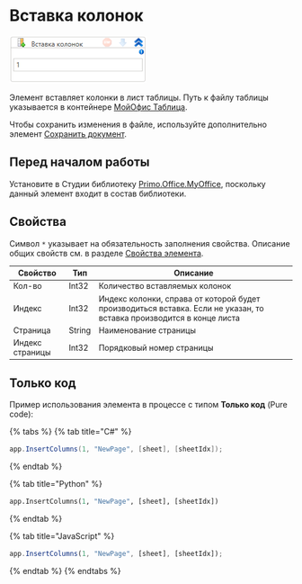 # Вставка колонок

![](<../../../../.gitbook/assets/image (496).png>)

Элемент вставляет колонки в лист таблицы. Путь к файлу таблицы указывается в контейнере [МойОфис Таблица](https://docs.primo-rpa.ru/primo-rpa/g_elements/el_extra/els_myoffice/els_table/el_table_app).

Чтобы сохранить изменения в файле, используйте дополнительно элемент [Сохранить документ](https://docs.primo-rpa.ru/primo-rpa/g_elements/el_extra/els_myoffice/els_table/el_table_save).


## Перед началом работы

Установите в Студии библиотеку [Primo.Office.MyOffice](https://docs.primo-rpa.ru/primo-rpa/g_elements/el_extra/els_myoffice), поскольку данный элемент входит в состав библиотеки. 

## Свойства
Символ `*` указывает на обязательность заполнения свойства. Описание общих свойств см. в разделе [Свойства элемента](https://docs.primo-rpa.ru/primo-rpa/primo-studio/process/elements#svoistva-elementa).

| Свойство        | Тип    | Описание                                                                                                             |
| --------------- | ------ | -------------------------------------------------------------------------------------------------------------------- |
| Кол-во          | Int32  | Количество вставляемых колонок                                                                                           |
| Индекс          | Int32  | Индекс колонки, справа от которой будет производиться вставка. Если не указан, то вставка производится в конце листа |
| Страница        | String | Наименование страницы                                                                                                |
| Индекс страницы | Int32  | Порядковый номер страницы                                                                                                      |

## Только код

Пример использования элемента в процессе с типом **Только код** (Pure code):

{% tabs %}
{% tab title="C#" %}
```csharp
app.InsertColumns(1, "NewPage", [sheet], [sheetIdx]);
```
{% endtab %}

{% tab title="Python" %}
```python
app.InsertColumns(1, "NewPage", [sheet], [sheetIdx])
```
{% endtab %}

{% tab title="JavaScript" %}
```javascript
app.InsertColumns(1, "NewPage", [sheet], [sheetIdx]);
```
{% endtab %}
{% endtabs %}
